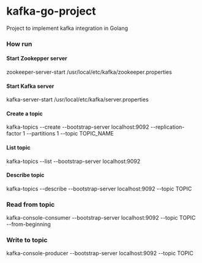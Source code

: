 # kafka-go-project
Project to implement kafka integration in Golang

### How run
#### Start Zookepper server
zookeeper-server-start /usr/local/etc/kafka/zookeeper.properties
#### Start Kafka server
kafka-server-start /usr/local/etc/kafka/server.properties

#### Create a topic
kafka-topics --create --bootstrap-server localhost:9092 --replication-factor 1 --partitions 1 --topic TOPIC_NAME
#### List topic
kafka-topics --list --bootstrap-server localhost:9092
#### Describe topic
kafka-topics --describe --bootstrap-server localhost:9092 --topic TOPIC

### Read from topic
kafka-console-consumer --bootstrap-server localhost:9092 --topic TOPIC --from-beginning

### Write to topic
kafka-console-producer --bootstrap-server localhost:9092 --topic TOPIC

